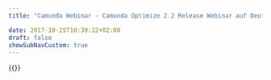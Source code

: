 ```yaml
---
title: "Camunda Webinar - Camunda Optimize 2.2 Release Webinar auf Deutsch | Camunda BPM"

date: 2017-10-25T10:39:22+02:00
draft: false
showSubNavCustom: true
---
```

{{<webinar-single
title="Camunda Optimize 2.2 Release Webinar auf Deutsch"
image=""
language="de"
hubspotid="b6c7fe71-e929-4023-9e83-b3c5d45e61e4"
description="Optimize 2.2 kommt mit vielen neuen, spannenden Features, die Ihnen dabei helfen, tiefere Einblicke in Ihre Prozesse zu gewinnen. Einige Features, die wir vorstellen werden sind:<br>- Die Gruppierung nach Variablen, welche Ihnen erlaubt Durchlaufzeiten und Häufigkeiten gruppiert nach Prozessvariablen zu vergleichen<br>- Das Kombinieren von Reports, was Ihnen erlaubt Daten von verschiedenen Reports in einem kombinierten Report miteinander zu vergleichen. Es erlaubt Ihnen sogar, Daten von unterschiedlichen Prozessdefinitionen miteinander zu vergleichen.<br>- Neue Operationen für Durchlaufzeiten, welche Ihnen erlauben nicht nur die durchschnittlichen Durchlaufzeiten von Aktivitäten, Ereignissen und Prozessinstanzen zu analysieren, sondern auch das Minimum, Maximum und den Median betrachtet.<br>- Neue Filter, welche Ihnen dabei helfen sich auf die richtigen Prozessinstanzen in Ihrer Analyse zu konzentrieren, z.B. durch das Filtern von abgebrochenen Instanzen"
recordinglink="0"
embedlink=""
datetime="2018-10-04T10:00+02:00"
datetimeend="2018-10-04T11:00+02:00"
gotowebinarwebinarkey=""
image="">}}